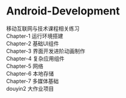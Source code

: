 # Android-Development
移动互联网与技术课程相关练习  
Chapter-1  运行环境搭建  
Chapter-2  基础UI组件  
Chapter-3  界面开发进阶动画制作  
Chapter-4  复杂应用组件  
Chapter-5  网络  
Chapter-6  本地存储  
Chapter-7  多媒体基础  
douyin2  大作业项目
